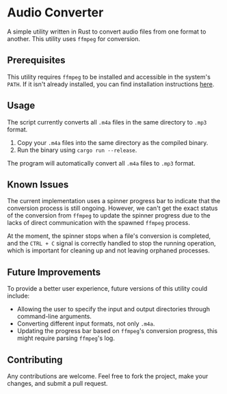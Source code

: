 # Audio Converter

A simple utility written in Rust to convert audio files from one format to another. This utility uses `ffmpeg` for conversion.

## Prerequisites

This utility requires `ffmpeg` to be installed and accessible in the system's `PATH`. If it isn't already installed, you can find installation instructions [here](https://ffmpeg.org/download.html).

## Usage

The script currently converts all `.m4a` files in the same directory to `.mp3` format.

1. Copy your `.m4a` files into the same directory as the compiled binary.
2. Run the binary using `cargo run --release`.

The program will automatically convert all `.m4a` files to `.mp3` format.

## Known Issues

The current implementation uses a spinner progress bar to indicate that the conversion process is still ongoing. However, we can't get the exact status of the conversion from `ffmpeg` to update the spinner progress due to the lacks of direct communication with the spawned `ffmpeg` process.

At the moment, the spinner stops when a file's conversion is completed, and the `CTRL + C` signal is correctly handled to stop the running operation, which is important for cleaning up and not leaving orphaned processes.

## Future Improvements

To provide a better user experience, future versions of this utility could include:

- Allowing the user to specify the input and output directories through command-line arguments.
- Converting different input formats, not only `.m4a`.
- Updating the progress bar based on `ffmpeg`'s conversion progress, this might require parsing `ffmpeg`'s log.

## Contributing

Any contributions are welcome. Feel free to fork the project, make your changes, and submit a pull request.
